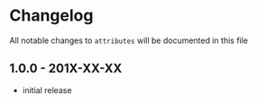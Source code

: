 # Changelog

All notable changes to `attributes` will be documented in this file

## 1.0.0 - 201X-XX-XX

- initial release
